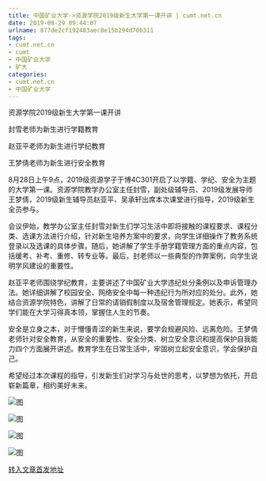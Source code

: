 ```yaml
---
title: 中国矿业大学->资源学院2019级新生大学第一课开讲 | cumt.net.cn
date: 2019-08-29 09:44:07
urlname: 877de2cf192483aec8e15b294d70b311
tags: 
- cumt.net.cn
- cumt
- 中国矿业大学
- 矿大
categories:
- cumt.net.cn
- 中国矿业大学
---
```



资源学院2019级新生大学第一课开讲

封雪老师为新生进行学籍教育

赵亚平老师为新生进行学纪教育

王梦倩老师为新生进行安全教育

8月28日上午9点，2019级资源学子于博4C301开启了以学籍、学纪、安全为主题的大学第一课。资源学院教学办公室主任封雪，副处级辅导员、2019级发展导师王梦倩，2019级新生辅导员赵亚平、吴承轩出席本次课堂进行指导，2019级新生全员参与。

会议伊始，教学办公室主任封雪对新生们学习生活中即将接触的课程要求、课程分类、选课方法进行介绍，针对新生培养方案中的要求，向学生详细操作了教务系统登录以及选课的具体步骤。随后，她讲解了学生手册学籍管理方面的重点内容，包括缓考、补考、重修、转专业等。最后，封老师以一些典型的作弊案例，向学生说明学风建设的重要性。

赵亚平老师围绕学纪教育，主要讲述了中国矿业大学违纪处分条例以及申诉管理办法。她详细讲解了校园安全、网络安全中每一种违纪行为所对应的处分。此外，她结合资源学院特色，讲解了日常的请销假制度以及宿舍管理规定。她表示，希望同学们能在大学习得真本领，掌握住人生的节奏。

安全是立身之本，对于懵懂青涩的新生来说，要学会规避风险、远离危险。王梦倩老师针对安全教育，从安全的重要性、安全分类、树立安全意识和提高保护自我能力四个方面展开讲述。教育学生在日常生活中，牢固树立起安全意识，学会保护自己。

希望经过本次课程的指导，引发新生们对学习与处世的思考，以梦想为依托，开启崭新篇章，相约美好未来。



![图](http://xwzx.cumt.edu.cn/_upload/article/images/ad/23/787ce36a40d1b6bcadbd0062917b/a4f20782-d6d0-49d6-bc41-554849ff399b.jpg)

![图](http://xwzx.cumt.edu.cn/_upload/article/images/ad/23/787ce36a40d1b6bcadbd0062917b/0b5d3b8c-1d21-45ec-bc89-25260fc00147.jpg)

![图](http://xwzx.cumt.edu.cn/_upload/article/images/ad/23/787ce36a40d1b6bcadbd0062917b/2cb5375f-6a13-426f-8a7f-7ee922d4767c.jpg)

![图](http://xwzx.cumt.edu.cn/_upload/article/images/ad/23/787ce36a40d1b6bcadbd0062917b/476e213f-8b0b-4586-b2ad-82d475db923b.jpg)

[转入文章首发地址](http://xwzx.cumt.edu.cn/33/07/c523a537351/page.htm)